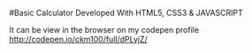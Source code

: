 #Basic Calculator Developed With HTML5, CSS3 & JAVASCRIPT

It can be view in the browser on my codepen profile http://codepen.io/ckm100/full/dPLyjZ/